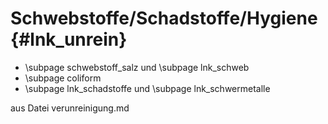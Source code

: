 Schwebstoffe/Schadstoffe/Hygiene {#lnk_unrein}
================================

- \subpage schwebstoff_salz und \subpage lnk_schweb
- \subpage coliform
- \subpage lnk_schadstoffe und \subpage lnk_schwermetalle

aus Datei verunreinigung.md

